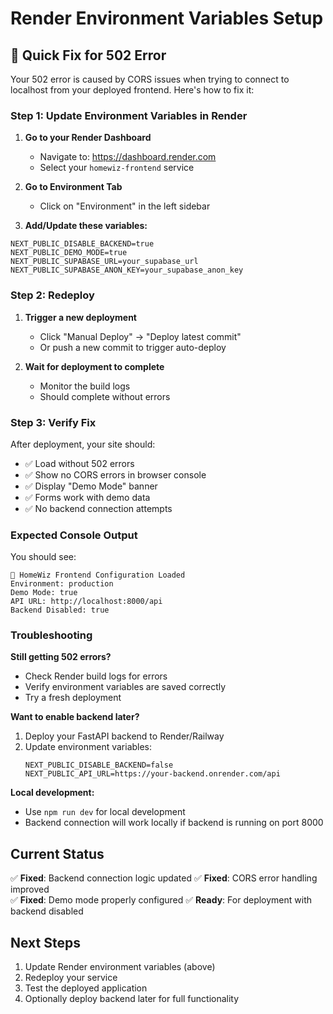 # Render Environment Variables Setup

## 🚀 Quick Fix for 502 Error

Your 502 error is caused by CORS issues when trying to connect to localhost from your deployed frontend. Here's how to fix it:

### Step 1: Update Environment Variables in Render

1. **Go to your Render Dashboard**
   - Navigate to: https://dashboard.render.com
   - Select your `homewiz-frontend` service

2. **Go to Environment Tab**
   - Click on "Environment" in the left sidebar

3. **Add/Update these variables:**

```
NEXT_PUBLIC_DISABLE_BACKEND=true
NEXT_PUBLIC_DEMO_MODE=true
NEXT_PUBLIC_SUPABASE_URL=your_supabase_url
NEXT_PUBLIC_SUPABASE_ANON_KEY=your_supabase_anon_key
```

### Step 2: Redeploy

1. **Trigger a new deployment**
   - Click "Manual Deploy" → "Deploy latest commit"
   - Or push a new commit to trigger auto-deploy

2. **Wait for deployment to complete**
   - Monitor the build logs
   - Should complete without errors

### Step 3: Verify Fix

After deployment, your site should:
- ✅ Load without 502 errors
- ✅ Show no CORS errors in browser console
- ✅ Display "Demo Mode" banner
- ✅ Forms work with demo data
- ✅ No backend connection attempts

### Expected Console Output

You should see:
```
🔧 HomeWiz Frontend Configuration Loaded
Environment: production
Demo Mode: true
API URL: http://localhost:8000/api
Backend Disabled: true
```

### Troubleshooting

**Still getting 502 errors?**
- Check Render build logs for errors
- Verify environment variables are saved correctly
- Try a fresh deployment

**Want to enable backend later?**
1. Deploy your FastAPI backend to Render/Railway
2. Update environment variables:
   ```
   NEXT_PUBLIC_DISABLE_BACKEND=false
   NEXT_PUBLIC_API_URL=https://your-backend.onrender.com/api
   ```

**Local development:**
- Use `npm run dev` for local development
- Backend connection will work locally if backend is running on port 8000

## Current Status

✅ **Fixed**: Backend connection logic updated
✅ **Fixed**: CORS error handling improved  
✅ **Fixed**: Demo mode properly configured
✅ **Ready**: For deployment with backend disabled

## Next Steps

1. Update Render environment variables (above)
2. Redeploy your service
3. Test the deployed application
4. Optionally deploy backend later for full functionality
